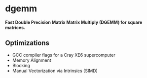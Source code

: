 dgemm
=====
**Fast Double Precision Matrix Matrix Multiply (DGEMM) for square matrices.**

Optimizations
-------------
- GCC compiler flags for a Cray XE6 supercomputer
- Memory Alignment
- Blocking
- Manual Vectorization via Intrinsics (SIMD)

